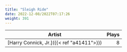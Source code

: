 ```yaml
---
title: "Sleigh Ride"
date: 2022-12-08/2022T07:17:26
weight: 391
---
```




 Artist | Plays 
----- | -----:
[Harry Connick, Jr.]({{< ref "a41411">}}) | 8
